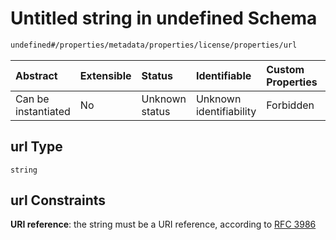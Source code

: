 # Untitled string in undefined Schema

```txt
undefined#/properties/metadata/properties/license/properties/url
```



| Abstract            | Extensible | Status         | Identifiable            | Custom Properties | Additional Properties | Access Restrictions | Defined In                                                        |
| :------------------ | :--------- | :------------- | :---------------------- | :---------------- | :-------------------- | :------------------ | :---------------------------------------------------------------- |
| Can be instantiated | No         | Unknown status | Unknown identifiability | Forbidden         | Allowed               | none                | [test.schema.json*](json/test.schema.json "open original schema") |

## url Type

`string`

## url Constraints

**URI reference**: the string must be a URI reference, according to [RFC 3986](https://tools.ietf.org/html/rfc3986 "check the specification")
